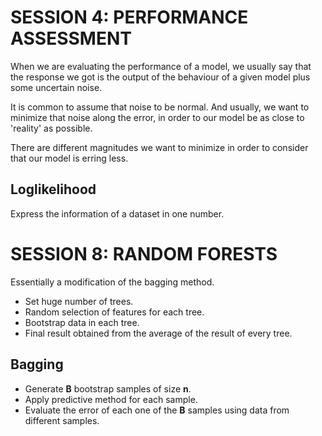# SESSION 4: PERFORMANCE ASSESSMENT

When we are evaluating the performance of a model, we usually say that the response we got is the output of the behaviour of a given model plus some uncertain noise.

It is common to assume that noise to be normal. And usually, we want to minimize that noise along the error, in order to our model be as close to 'reality' as possible.

There are different magnitudes we want to minimize in order to consider that our model is erring less.



## Loglikelihood

Express the information of a dataset in one number.

# SESSION 8: RANDOM FORESTS

Essentially a modification of the bagging method.

 - Set huge number of trees.
 - Random selection of features for each tree.
 - Bootstrap data in each tree.
 - Final result obtained from the average of the result of every tree.

## Bagging

- Generate **B** bootstrap samples of size **n**.
- Apply predictive method for each sample.
- Evaluate the error of each one of the **B** samples using data from different samples.

